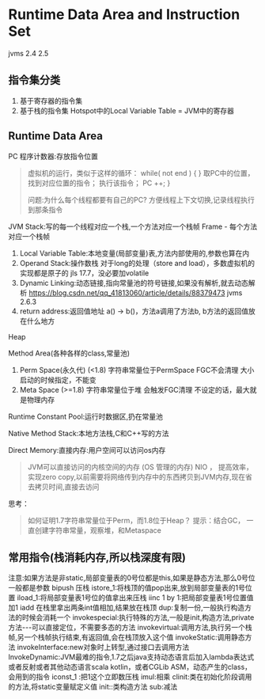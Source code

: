 # Runtime Data Area and Instruction Set

jvms 2.4 2.5

## 指令集分类

1. 基于寄存器的指令集
2. 基于栈的指令集
   Hotspot中的Local Variable Table = JVM中的寄存器

## Runtime Data Area

PC 程序计数器:存放指令位置
>
> 虚拟机的运行，类似于这样的循环：
> while( not end ) { }
> 取PC中的位置，找到对应位置的指令；
> 执行该指令；
> PC ++;
> }
>
>问题:为什么每个线程都要有自己的PC?
>方便线程上下文切换,记录线程执行到那条指令

JVM Stack:写的每一个线程对应一个栈,一个方法对应一个栈帧
 Frame - 每个方法对应一个栈帧
   1. Local Variable Table:本地变量(局部变量)表,方法内部使用的,参数也算在内
   2. Operand Stack:操作数栈
      对于long的处理（store and load），多数虚拟机的实现都是原子的
      jls 17.7，没必要加volatile
   3. Dynamic Linking:动态链接,指向常量池的符号链接,如果没有解析,就去动态解析
       https://blog.csdn.net/qq_41813060/article/details/88379473 
      jvms 2.6.3
   4. return address:返回值地址
      a() -> b()，方法a调用了方法b, b方法的返回值放在什么地方

Heap

Method Area(各种各样的class,常量池)
1. Perm Space(永久代) (<1.8)
   字符串常量位于PermSpace
   FGC不会清理
   大小启动的时候指定，不能变
2. Meta Space (>=1.8)
   字符串常量位于堆
   会触发FGC清理
   不设定的话，最大就是物理内存

Runtime Constant Pool:运行时数据区,扔在常量池

Native Method Stack:本地方法栈,C和C++写的方法

Direct Memory:直接内存:用户空间可以访问os内存
> JVM可以直接访问的内核空间的内存 (OS 管理的内存)
> NIO ， 提高效率，实现zero copy,以前需要将网络传到内存中的东西拷贝到JVM内存,现在省去拷贝时间,直接去访问

思考：
> 如何证明1.7字符串常量位于Perm，而1.8位于Heap？
> 提示：结合GC， 一直创建字符串常量，观察堆，和Metaspace


## 常用指令(栈消耗内存,所以栈深度有限)
注意:如果方法是非static,局部变量表的0号位都是this,如果是静态方法,那么0号位一般都是参数
bipush 压栈
istore_1:将栈顶的值pop出来,放到局部变量表的1号位置
iload_1:将局部变量表1号位的值拿出来压栈
iinc 1 by 1:把局部变量表1号位置值加1
iadd 在栈里拿出两条int值相加,结果放在栈顶
dup:复制一份,一般执行构造方法的时候会消耗一个
invokespecial:执行特殊的方法,一般是init,构造方法,private 方法---可以直接定位，不需要多态的方法
invokevirtual:调用方法,执行另一个栈帧,另一个栈帧执行结束,有返回值,会在栈顶放入这个值
invokeStatic:调用静态方法
invokeInterface:new对象时上转型,通过接口去调用方法
InvokeDynamic:JVM最难的指令,1.7之后java支持动态语言后加入lambda表达式或者反射或者其他动态语言scala kotlin，或者CGLib ASM，动态产生的class，会用到的指令
iconst_1 :把1这个立即数压栈
imul:相乘
clinit:类在初始化阶段调用的方法,将static变量赋定义值
init::类构造方法
sub:减法

